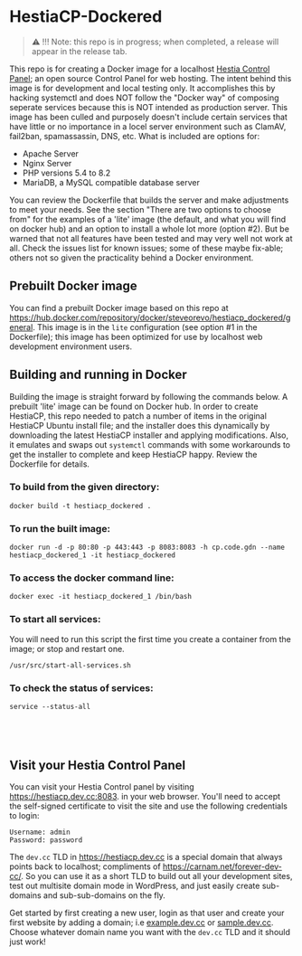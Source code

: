 # HestiaCP-Dockered

> :warning: !!! Note: this repo is in progress; when completed, a release will appear in the release tab.

This repo is for creating a Docker image for a localhost [Hestia Control Panel](https://www.hestiacp.com); an open source Control Panel for web hosting. The intent behind this image is for development and local testing only. It accomplishes this by hacking systemctl and does NOT follow the "Docker way" of composing seperate services because this is NOT intended as production server. This image has been culled and purposely doesn't include certain services that have little or no importance in a locel server environment such as ClamAV, fail2ban, spamassassin, DNS, etc. What is included are options for:

* Apache Server
* Nginx Server
* PHP versions 5.4 to 8.2
* MariaDB, a MySQL compatible database server

You can review the Dockerfile that builds the server and make adjustments to meet your needs. See the section "There are two options to choose from" for the examples of a 'lite' image (the default, and what you will find on docker hub) and an option to install a whole lot more (option #2). But be warned that not all features have been tested and may very well not work at all. Check the issues list for known issues; some of these maybe fix-able; others not so given the practicality behind a Docker environment.

## Prebuilt Docker image
You can find a prebuilt Docker image based on this repo at https://hub.docker.com/repository/docker/steveorevo/hestiacp_dockered/general. This image is in the `lite` configuration (see option #1 in the Dockerfile); this image has been optimized for use by localhost web development environment users.

## Building and running in Docker
Building the image is straight forward by following the commands below. A prebuilt 'lite' image can be found on Docker hub. In order to create HestiaCP, this repo needed to patch a number of items in the original HestiaCP Ubuntu install file; and the installer does this dynamically by downloading the latest HestiaCP installer and applying modifications. Also, it emulates and swaps out `systemctl` commands with some workarounds to get the installer to complete and keep HestiaCP happy. Review the Dockerfile for details.

### To build from the given directory:
```
docker build -t hestiacp_dockered .
```

### To run the built image:
```
docker run -d -p 80:80 -p 443:443 -p 8083:8083 -h cp.code.gdn --name hestiacp_dockered_1 -it hestiacp_dockered
```

### To access the docker command line:
```
docker exec -it hestiacp_dockered_1 /bin/bash
```

### To start all services:
You will need to run this script the first time you create a container from the image; or stop and restart one.
```
/usr/src/start-all-services.sh
```

### To check the status of services:
```
service --status-all
```
&nbsp;
---

## Visit your Hestia Control Panel
You can visit your Hestia Control panel by visiting https://hestiacp.dev.cc:8083. in your web browser. You'll need to accept the self-signed certificate to visit the site and use the following credentials to login:

```
Username: admin
Password: password
```

The `dev.cc` TLD in https://hestiacp.dev.cc is a special domain that always points back to localhost; compliments of https://carnam.net/forever-dev-cc/. So you can use it as a short TLD to build out all your development sites, test out multisite domain mode in WordPress, and just easily create sub-domains and sub-sub-domains on the fly. 

Get started by first creating a new user, login as that user and create your first website by adding a domain; i.e [example.dev.cc](https://example.dev.cc) or [sample.dev.cc](https://sample.dev.cc). Choose whatever domain name you want with the `dev.cc` TLD and it should just work!
